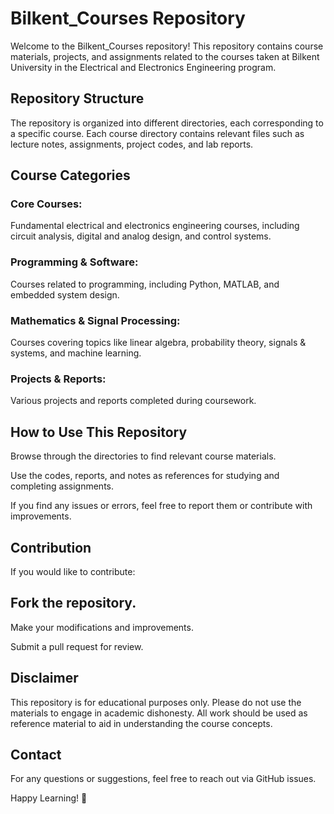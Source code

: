 # Bilkent_Courses Repository

Welcome to the Bilkent_Courses repository! This repository contains course materials, projects, and assignments related to the courses taken at Bilkent University in the Electrical and Electronics Engineering program.

##  Repository Structure

The repository is organized into different directories, each corresponding to a specific course. Each course directory contains relevant files such as lecture notes, assignments, project codes, and lab reports.

## Course Categories

### Core Courses: 
Fundamental electrical and electronics engineering courses, including circuit analysis, digital and analog design, and control systems.

### Programming & Software: 
Courses related to programming, including Python, MATLAB, and embedded system design.

### Mathematics & Signal Processing: 
Courses covering topics like linear algebra, probability theory, signals & systems, and machine learning.

### Projects & Reports: 
Various projects and reports completed during coursework.

## How to Use This Repository

Browse through the directories to find relevant course materials.

Use the codes, reports, and notes as references for studying and completing assignments.

If you find any issues or errors, feel free to report them or contribute with improvements.

## Contribution

If you would like to contribute:

## Fork the repository.

Make your modifications and improvements.

Submit a pull request for review.

## Disclaimer

This repository is for educational purposes only. Please do not use the materials to engage in academic dishonesty. All work should be used as reference material to aid in understanding the course concepts.

## Contact

For any questions or suggestions, feel free to reach out via GitHub issues.

Happy Learning! 🚀
